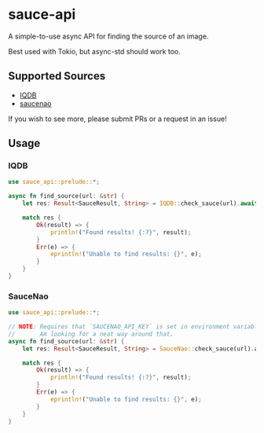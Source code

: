 # sauce-api

A simple-to-use async API for finding the source of an image.

Best used with Tokio, but async-std should work too.

## Supported Sources

- [IQDB](https://iqdb.org)
- [saucenao](https://saucenao.com)

If you wish to see more, please submit PRs or a request in an issue!

## Usage

### IQDB

```rust
use sauce_api::prelude::*;

async fn find_source(url: &str) {
    let res: Result<SauceResult, String> = IQDB::check_sauce(url).await; // Can take some time as IQDB is a bit slow.

    match res {
        Ok(result) => {
            println!("Found results! {:?}", result);
        }
        Err(e) => {
            eprintln!("Unable to find results: {}", e);
        }
    }
}
```

### SauceNao

```rust
use sauce_api::prelude::*;

// NOTE: Requires that `SAUCENAO_API_KEY` is set in environment variables.
//       Am looking for a neat way around that.
async fn find_source(url: &str) {
    let res: Result<SauceResult, String> = SauceNao::check_sauce(url).await;

    match res {
        Ok(result) => {
            println!("Found results! {:?}", result);
        }
        Err(e) => {
            eprintln!("Unable to find results: {}", e);
        }
    }
}
```
